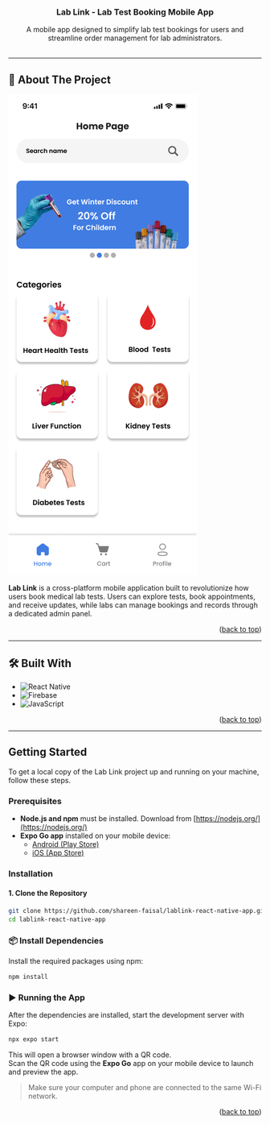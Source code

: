 <a id="readme-top"></a>

<div align="center">

  <h3 align="center">Lab Link - Lab Test Booking Mobile App</h3>

  <p align="center">
    A mobile app designed to simplify lab test bookings for users and streamline order management for lab administrators.
    <br />
    <br />
  </p>
</div>

---

## 📱 About The Project

[![Product Screenshot](screenshots/about.png)](https://github.com/shareen-faisal/lab-link-lab-test-booking)

**Lab Link** is a cross-platform mobile application built to revolutionize how users book medical lab tests. Users can explore tests, book appointments, and receive updates, while labs can manage bookings and records through a dedicated admin panel.

<p align="right">(<a href="#readme-top">back to top</a>)</p>

---

## 🛠️ Built With

- ![React Native](https://img.shields.io/badge/React_Native-20232a?style=for-the-badge&logo=react&logoColor=61dafb)
- ![Firebase](https://img.shields.io/badge/Firebase-ffca28?style=for-the-badge&logo=firebase&logoColor=black)
- ![JavaScript](https://img.shields.io/badge/JavaScript-F7DF1E?style=for-the-badge&logo=javascript&logoColor=black)

<p align="right">(<a href="#readme-top">back to top</a>)</p>

---

## Getting Started

To get a local copy of the Lab Link project up and running on your machine, follow these steps.

### Prerequisites

- **Node.js and npm** must be installed. Download from [https://nodejs.org/](https://nodejs.org/)
- **Expo Go app** installed on your mobile device:
  - [Android (Play Store)](https://play.google.com/store/apps/details?id=host.exp.exponent)
  - [iOS (App Store)](https://apps.apple.com/app/expo-go/id982107779)

### Installation

#### 1. Clone the Repository

```bash
git clone https://github.com/shareen-faisal/lablink-react-native-app.git
cd lablink-react-native-app
```

### 📦 Install Dependencies

Install the required packages using npm:

```bash
npm install
```

### ▶️ Running the App

After the dependencies are installed, start the development server with Expo:

```bash
npx expo start
```

This will open a browser window with a QR code.  
Scan the QR code using the **Expo Go** app on your mobile device to launch and preview the app.

> Make sure your computer and phone are connected to the same Wi-Fi network.

<p align="right">(<a href="#readme-top">back to top</a>)</p>
